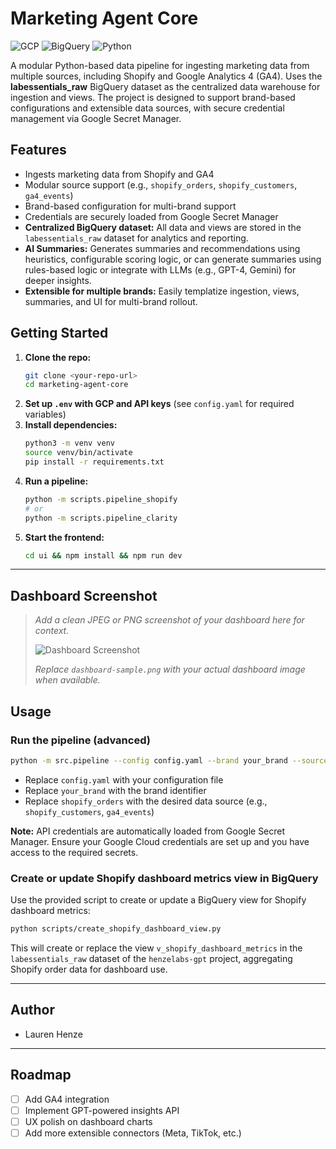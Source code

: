 # Marketing Agent Core

![GCP](https://img.shields.io/badge/cloud-GCP-blue)
![BigQuery](https://img.shields.io/badge/storage-BigQuery-yellow)
![Python](https://img.shields.io/badge/lang-Python3.11-blue)

A modular Python-based data pipeline for ingesting marketing data from multiple sources, including Shopify and Google Analytics 4 (GA4). Uses the **labessentials_raw** BigQuery dataset as the centralized data warehouse for ingestion and views. The project is designed to support brand-based configurations and extensible data sources, with secure credential management via Google Secret Manager.

## Features

- Ingests marketing data from Shopify and GA4
- Modular source support (e.g., `shopify_orders`, `shopify_customers`, `ga4_events`)
- Brand-based configuration for multi-brand support
- Credentials are securely loaded from Google Secret Manager
- **Centralized BigQuery dataset:** All data and views are stored in the `labessentials_raw` dataset for analytics and reporting.
- **AI Summaries:** Generates summaries and recommendations using heuristics, configurable scoring logic, or can generate summaries using rules-based logic or integrate with LLMs (e.g., GPT-4, Gemini) for deeper insights.
- **Extensible for multiple brands:** Easily templatize ingestion, views, summaries, and UI for multi-brand rollout.

## Getting Started

1. **Clone the repo:**
   ```sh
   git clone <your-repo-url>
   cd marketing-agent-core
   ```
2. **Set up `.env` with GCP and API keys** (see `config.yaml` for required variables)
3. **Install dependencies:**
   ```sh
   python3 -m venv venv
   source venv/bin/activate
   pip install -r requirements.txt
   ```
4. **Run a pipeline:**
   ```sh
   python -m scripts.pipeline_shopify
   # or
   python -m scripts.pipeline_clarity
   ```
5. **Start the frontend:**
   ```sh
   cd ui && npm install && npm run dev
   ```

---

## Dashboard Screenshot

> _Add a clean JPEG or PNG screenshot of your dashboard here for context._
>
> ![Dashboard Screenshot](ui/public/dashboard-sample.png)
>
> _Replace `dashboard-sample.png` with your actual dashboard image when available._

## Usage

### Run the pipeline (advanced)

```sh
python -m src.pipeline --config config.yaml --brand your_brand --source shopify_orders
```

- Replace `config.yaml` with your configuration file
- Replace `your_brand` with the brand identifier
- Replace `shopify_orders` with the desired data source (e.g., `shopify_customers`, `ga4_events`)

**Note:** API credentials are automatically loaded from Google Secret Manager. Ensure your Google Cloud credentials are set up and you have access to the required secrets.

### Create or update Shopify dashboard metrics view in BigQuery

Use the provided script to create or update a BigQuery view for Shopify dashboard metrics:

```sh
python scripts/create_shopify_dashboard_view.py
```

This will create or replace the view `v_shopify_dashboard_metrics` in the `labessentials_raw` dataset of the `henzelabs-gpt` project, aggregating Shopify order data for dashboard use.

---

## Author

- Lauren Henze

---

## Roadmap

- [ ] Add GA4 integration
- [ ] Implement GPT-powered insights API
- [ ] UX polish on dashboard charts
- [ ] Add more extensible connectors (Meta, TikTok, etc.)
